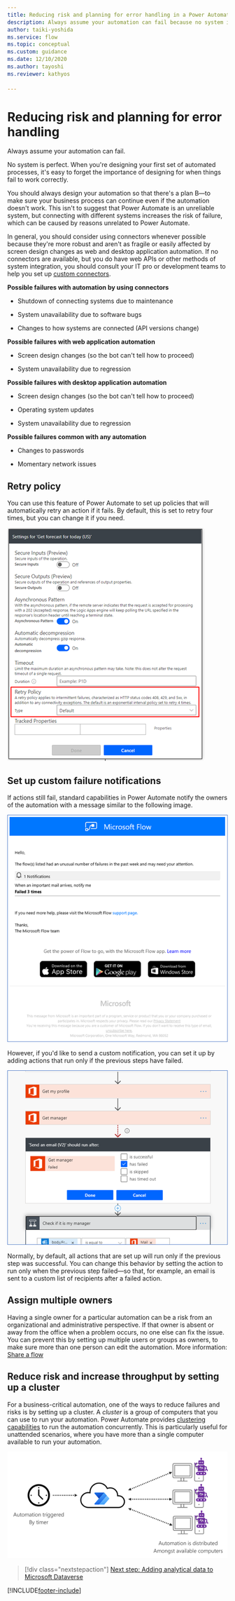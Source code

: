 ```yaml
---
title: Reducing risk and planning for error handling in a Power Automate project | Microsoft Docs
description: Always assume your automation can fail because no system is perfect. This article explains how you can reduce risk and plan for error handling.
author: taiki-yoshida
ms.service: flow
ms.topic: conceptual
ms.custom: guidance
ms.date: 12/10/2020
ms.author: tayoshi
ms.reviewer: kathyos

---
```


# Reducing risk and planning for error handling

Always assume your automation can fail.

No system is perfect. When you're designing your first set of
automated processes, it's easy to forget the importance of designing for when things
fail to work correctly.

You should always design your automation so that there's a plan B&mdash;to make
sure your business process can continue even if the automation doesn't work.
This isn't to suggest that Power Automate is an unreliable system, but
connecting with different systems increases the risk of failure, which can be
caused by reasons unrelated to Power Automate.

In general, you should consider using connectors whenever possible because they're
more robust and aren't as fragile or easily affected by screen design changes
as web and desktop application automation. If no connectors are available, but you do have web APIs or other methods of system integration, you
should consult your IT pro or development teams to help you set up [custom connectors](/connectors/custom-connectors/).

**Possible failures with automation by using connectors**

-   Shutdown of connecting systems due to maintenance

-   System unavailability due to software bugs

-   Changes to how systems are connected (API versions change)

**Possible failures with web application automation**

-   Screen design changes (so the bot can't tell how to proceed)

-   System unavailability due to regression

**Possible failures with desktop application automation**

-   Screen design changes (so the bot can't tell how to proceed)

-   Operating system updates

-   System unavailability due to regression

**Possible failures common with any automation**

-   Changes to passwords

-   Momentary network issues

## Retry policy

You can use this feature of Power Automate to set up policies that will
automatically retry an action if it fails. By default, this is set to retry four times, but you can change it if you need.

![Changing the retry policy](media/retry-policy.png "Changing the retry policy")

## Set up custom failure notifications

If actions still fail, standard capabilities in Power Automate notify the owners of the
automation with a message similar to the following image.

![Example of a failed flow run notification that reads "The flow(s) listed had an unusual number of failures in the past week and may need your attention"](media/failure-notification-mail.png "Example of a failed flow run notification that reads 'The flow(s) listed had an unusual number of failures in the past week and may need your attention'")

However, if you'd like to send a custom notification, you can set it up by 
adding actions that run only if the previous steps have failed.

![Changing settings to run after failure](media/run-after-settings.png "Changing settings to run after failure")

Normally, by default, all actions that are set up will run only if the previous
step was successful. You can change this behavior by setting the action to run only
when the previous step failed&mdash;so that, for example, an email is sent to a custom list of recipients after a failed action.

## Assign multiple owners

Having a single owner for a particular automation can be a risk from an
organizational and administrative perspective. If that owner is absent or
away from the office when a problem occurs, no one else can fix the issue. You
can prevent this by setting up multiple users or groups as owners, to make sure more than one person can edit the automation. More information: [Share a flow](../../create-team-flows.md)

## Reduce risk and increase throughput by setting up a cluster

For a business-critical automation, one of the ways to reduce
failures and risks is by setting up a cluster. A *cluster* is a group of computers
that you can use to run your automation. Power Automate provides [clustering capabilities](/data-integration/gateway/service-gateway-high-availability-clusters)
to run the automation concurrently. This is particularly useful for unattended
scenarios, where you have more than a single computer available to run your
automation.

![Distribution of automation among available computers](media/setting-up-cluster.png "Distribution of automation among available computers")

> [!div class="nextstepaction"]
> [Next step: Adding analytical data to Microsoft Dataverse](adding-analytical-data.md)

[!INCLUDE[footer-include](../../includes/footer-banner.md)]